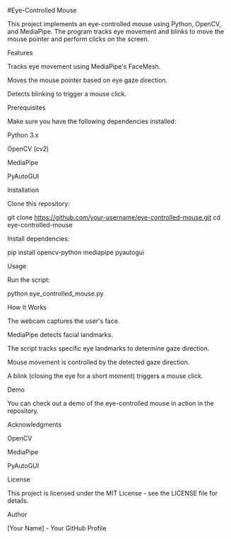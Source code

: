 #Eye-Controlled Mouse

This project implements an eye-controlled mouse using Python, OpenCV, and MediaPipe. The program tracks eye movement and blinks to move the mouse pointer and perform clicks on the screen.

Features

Tracks eye movement using MediaPipe's FaceMesh.

Moves the mouse pointer based on eye gaze direction.

Detects blinking to trigger a mouse click.

Prerequisites

Make sure you have the following dependencies installed:

Python 3.x

OpenCV (cv2)

MediaPipe

PyAutoGUI

Installation

Clone this repository:

git clone https://github.com/your-username/eye-controlled-mouse.git
cd eye-controlled-mouse

Install dependencies:

pip install opencv-python mediapipe pyautogui

Usage

Run the script:

python eye_controlled_mouse.py

How It Works

The webcam captures the user's face.

MediaPipe detects facial landmarks.

The script tracks specific eye landmarks to determine gaze direction.

Mouse movement is controlled by the detected gaze direction.

A blink (closing the eye for a short moment) triggers a mouse click.

Demo

You can check out a demo of the eye-controlled mouse in action in the repository.

Acknowledgments

OpenCV

MediaPipe

PyAutoGUI

License

This project is licensed under the MIT License - see the LICENSE file for details.

Author

[Your Name] - Your GitHub Profile


